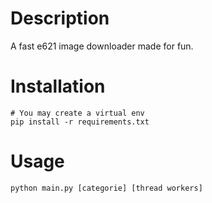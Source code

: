 # Description 

A fast e621 image downloader made for fun.

# Installation

```
# You may create a virtual env
pip install -r requirements.txt
```

# Usage 
```
python main.py [categorie] [thread workers]
```
